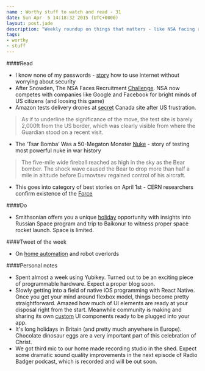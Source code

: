```yaml
---
name : Worthy stuff to watch and read - 31
date: Sun Apr  5 14:18:32 2015 (UTC+0000)
layout: post.jade
description: "Weekly roundup on things that matters - like NSA facing recruitment challenges, Amazon drones, 50-megaton nuke testing and CERN research progress. And don't forget to enjoy your long weekend!"
tags:
- worthy
- stuff
---
```


####Read

* I know none of my passwords - [story](http://aley.me/passwords) how to use internet without worrying about security
* After Snowden, The NSA Faces Recruitment [Challenge](http://www.npr.org/2015/03/31/395829446/after-snowden-the-nsa-faces-recruitment-challenge). NSA now competes with companies like Google and Facebook for bright minds of US citizens (and loosing this game)
* Amazon tests delivery drones at [secret](http://www.theguardian.com/technology/2015/mar/30/amazon-tests-drones-secret-site-canada-us-faa) Canada site after US frustration.

>As if to underline the significance of the move, the test site is barely 2,000ft from the US border, which was clearly visible from where the Guardian stood on a recent visit.

* The ‘Tsar Bomba’ Was a 50-Megaton Monster [Nuke](https://medium.com/war-is-boring/the-tsar-bomba-was-a-50-megaton-monster-nuke-6855dcaeb618) - story of testing most powerful nuke in war history

>The five-mile wide fireball reached as high in the sky as the Bear bomber. The shock wave caused the Bear to drop more than half a mile in altitude before Durnovtsev regained control of his aircraft.

* This goes into category of best stories on April 1st - CERN researchers confirm existence of the [Force](http://home.web.cern.ch/about/updates/2015/04/cern-researchers-confirm-existence-force)

####Do

* Smithsonian offers you a unique [holiday](http://www.smithsonianjourneys.org/tours/russian-space-program/) opportunity with insights into Russian Space program and trip to Baikonur to witness proper space rocket launch. Space is limited.

####Tweet of the week

* On [home automation](https://twitter.com/jamesflynn/status/583457989840896000) and robot overlords

####Personal notes

* Spent almost a week using Yubikey. Turned out to be an exciting piece of programmable hardware. Expect a proper blog soon.
* Slowly getting into a field of native iOS programming with React Native. Once you get your mind around flexbox model, things become pretty straightforward. Amazed how much of UI elements are ready at your disposal right from the start. Meanwhile community is making and sharing its own [custom](http://react.parts/) UI components ready to be plugged into your app.
* It's long holidays in Britain (and pretty much anywhere in Europe). Chocolate dinosaur eggs are a very important part of this celebration of Christ.
* We got third mic to our home made recording studio in the shed. Expect some dramatic sound quality improvements in the next episode of Radio Badger podcast, which is recorded and will be out soon.
